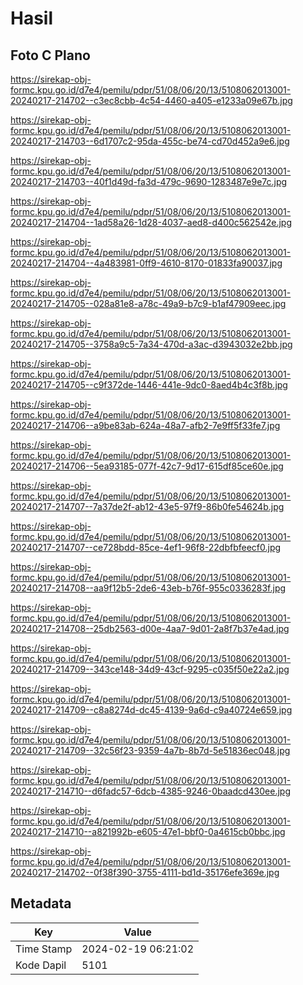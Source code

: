 # Hasil

## Foto C Plano

https://sirekap-obj-formc.kpu.go.id/d7e4/pemilu/pdpr/51/08/06/20/13/5108062013001-20240217-214702--c3ec8cbb-4c54-4460-a405-e1233a09e67b.jpg

https://sirekap-obj-formc.kpu.go.id/d7e4/pemilu/pdpr/51/08/06/20/13/5108062013001-20240217-214703--6d1707c2-95da-455c-be74-cd70d452a9e6.jpg

https://sirekap-obj-formc.kpu.go.id/d7e4/pemilu/pdpr/51/08/06/20/13/5108062013001-20240217-214703--40f1d49d-fa3d-479c-9690-1283487e9e7c.jpg

https://sirekap-obj-formc.kpu.go.id/d7e4/pemilu/pdpr/51/08/06/20/13/5108062013001-20240217-214704--1ad58a26-1d28-4037-aed8-d400c562542e.jpg

https://sirekap-obj-formc.kpu.go.id/d7e4/pemilu/pdpr/51/08/06/20/13/5108062013001-20240217-214704--4a483981-0ff9-4610-8170-01833fa90037.jpg

https://sirekap-obj-formc.kpu.go.id/d7e4/pemilu/pdpr/51/08/06/20/13/5108062013001-20240217-214705--028a81e8-a78c-49a9-b7c9-b1af47909eec.jpg

https://sirekap-obj-formc.kpu.go.id/d7e4/pemilu/pdpr/51/08/06/20/13/5108062013001-20240217-214705--3758a9c5-7a34-470d-a3ac-d3943032e2bb.jpg

https://sirekap-obj-formc.kpu.go.id/d7e4/pemilu/pdpr/51/08/06/20/13/5108062013001-20240217-214705--c9f372de-1446-441e-9dc0-8aed4b4c3f8b.jpg

https://sirekap-obj-formc.kpu.go.id/d7e4/pemilu/pdpr/51/08/06/20/13/5108062013001-20240217-214706--a9be83ab-624a-48a7-afb2-7e9ff5f33fe7.jpg

https://sirekap-obj-formc.kpu.go.id/d7e4/pemilu/pdpr/51/08/06/20/13/5108062013001-20240217-214706--5ea93185-077f-42c7-9d17-615df85ce60e.jpg

https://sirekap-obj-formc.kpu.go.id/d7e4/pemilu/pdpr/51/08/06/20/13/5108062013001-20240217-214707--7a37de2f-ab12-43e5-97f9-86b0fe54624b.jpg

https://sirekap-obj-formc.kpu.go.id/d7e4/pemilu/pdpr/51/08/06/20/13/5108062013001-20240217-214707--ce728bdd-85ce-4ef1-96f8-22dbfbfeecf0.jpg

https://sirekap-obj-formc.kpu.go.id/d7e4/pemilu/pdpr/51/08/06/20/13/5108062013001-20240217-214708--aa9f12b5-2de6-43eb-b76f-955c0336283f.jpg

https://sirekap-obj-formc.kpu.go.id/d7e4/pemilu/pdpr/51/08/06/20/13/5108062013001-20240217-214708--25db2563-d00e-4aa7-9d01-2a8f7b37e4ad.jpg

https://sirekap-obj-formc.kpu.go.id/d7e4/pemilu/pdpr/51/08/06/20/13/5108062013001-20240217-214709--343ce148-34d9-43cf-9295-c035f50e22a2.jpg

https://sirekap-obj-formc.kpu.go.id/d7e4/pemilu/pdpr/51/08/06/20/13/5108062013001-20240217-214709--c8a8274d-dc45-4139-9a6d-c9a40724e659.jpg

https://sirekap-obj-formc.kpu.go.id/d7e4/pemilu/pdpr/51/08/06/20/13/5108062013001-20240217-214709--32c56f23-9359-4a7b-8b7d-5e51836ec048.jpg

https://sirekap-obj-formc.kpu.go.id/d7e4/pemilu/pdpr/51/08/06/20/13/5108062013001-20240217-214710--d6fadc57-6dcb-4385-9246-0baadcd430ee.jpg

https://sirekap-obj-formc.kpu.go.id/d7e4/pemilu/pdpr/51/08/06/20/13/5108062013001-20240217-214710--a821992b-e605-47e1-bbf0-0a4615cb0bbc.jpg

https://sirekap-obj-formc.kpu.go.id/d7e4/pemilu/pdpr/51/08/06/20/13/5108062013001-20240217-214702--0f38f390-3755-4111-bd1d-35176efe369e.jpg


## Metadata

| Key        | Value               |
| ---------- | ------------------- |
| Time Stamp | 2024-02-19 06:21:02 |
| Kode Dapil | 5101                |




